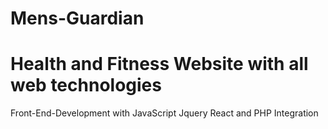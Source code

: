 # Mens-Guardian

# Health and Fitness Website with all web technologies

Front-End-Development with JavaScript Jquery React and PHP Integration
